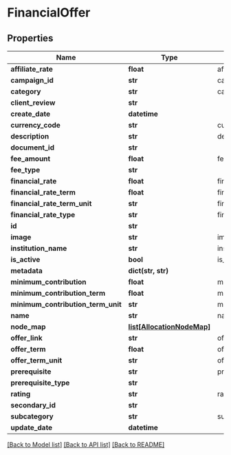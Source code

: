 # FinancialOffer

## Properties
Name | Type | Description | Notes
------------ | ------------- | ------------- | -------------
**affiliate_rate** | **float** | affiliateRate | [optional] 
**campaign_id** | **str** | campaignId | [optional] 
**category** | **str** | category | 
**client_review** | **str** |  | [optional] 
**create_date** | **datetime** |  | [optional] 
**currency_code** | **str** | currencyCode | [optional] 
**description** | **str** | description | [optional] 
**document_id** | **str** |  | [optional] 
**fee_amount** | **float** | feeAmount | [optional] 
**fee_type** | **str** |  | [optional] 
**financial_rate** | **float** | financialRate | [optional] 
**financial_rate_term** | **float** | financialRateTerm | [optional] 
**financial_rate_term_unit** | **str** | financialRateTermUnit | [optional] 
**financial_rate_type** | **str** | financialRateType | [optional] 
**id** | **str** |  | [optional] 
**image** | **str** | image | [optional] 
**institution_name** | **str** | institution_name | 
**is_active** | **bool** | is_active | [optional] 
**metadata** | **dict(str, str)** |  | [optional] 
**minimum_contribution** | **float** | minimumContribution | [optional] 
**minimum_contribution_term** | **float** | minimumContributionTerm | [optional] 
**minimum_contribution_term_unit** | **str** | minimumContributionTermUnit | [optional] 
**name** | **str** | name | 
**node_map** | [**list[AllocationNodeMap]**](AllocationNodeMap.md) |  | [optional] 
**offer_link** | **str** | offerLink | 
**offer_term** | **float** | offerTerm | [optional] 
**offer_term_unit** | **str** | offerTermUnit | [optional] 
**prerequisite** | **str** | prerequisite | [optional] 
**prerequisite_type** | **str** |  | [optional] 
**rating** | **str** | rating | [optional] 
**secondary_id** | **str** |  | [optional] 
**subcategory** | **str** | subcategory | [optional] 
**update_date** | **datetime** |  | [optional] 

[[Back to Model list]](../README.md#documentation-for-models) [[Back to API list]](../README.md#documentation-for-api-endpoints) [[Back to README]](../README.md)


